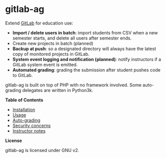 # gitlab-ag

Extend [GitLab](http://gitlab.com) for education use:

 * **Import / delete users in batch**: import students from CSV when a new 
 semester starts, and delete all users after semester ends.
 * Create new projects in batch (planned)
 * **Backup at push**: so a designated directory will always have the latest 
 copy of monitored projects in GitLab.
 * **System event logging and notification (planned)**: notify instructors 
 if a GitLab system event is emitted.
 * **Automated grading**: grading the submission after student pushes code 
 to GitLab.

gitlab-ag is built on top of PHP with no framework involved. Some auto-grading 
delegates are written in Python3k.

**Table of Contents**

 * [Installation](blob/master/ga-docs/installation.md)
 * [Usage](blob/master/ga-docs/usage.md)
 * [Auto-grading](blob/master/ga-docs/autograding.md)
 * [Security concerns](blob/master/ga-docs/security.md)
 * [Instructor notes](blob/master/ga-docs/instructor.md)

**License**

gitlab-ag is licensed under GNU v2.
